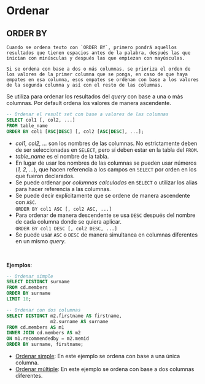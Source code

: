 # Ordenar

## ORDER BY

```{important}
Cuando se ordena texto con `ORDER BY`, primero pondrá aquellos resultados que tienen espacios antes de la palabra, después las que inician con minúsculas y después las que empiezan con mayúsculas.
```

```{important}
Si se ordena con base a dos o más columnas, se prioriza el orden de los valores de la primer columna que se ponga, en caso de que haya empates en esa columna, esos empates se ordenan con base a los valores de la segunda columna y así con el resto de las columnas.
```

Se utiliza para ordenar los resultados del _query_ con base a una o más columnas. Por default ordena los valores de manera ascendente. 
```sql
-- Ordenar el result set con base a valores de las columnas
SELECT col1 [, col2, ...]
FROM table_name
ORDER BY col1 [ASC|DESC] [, col2 [ASC|DESC], ...];
```
- _col1, col2, ..._ son los nombres de las columnas. No estrictamente deben de ser seleccionadas en `SELECT`, pero sí deben estar en la tabla del `FROM`.
- _table_name_ es el nombre de la tabla.
- En lugar de usar los nombres de las columnas se pueden usar números (_1, 2, ..._), que hacen referencia a los campos en `SELECT` por orden en los que fueron declarados.
- Se puede ordenar por _columnas calculadas_ en `SELECT` o utilizar los alias para hacer referencia a las columnas.
- Se puede decir explícitamente que se ordene de manera ascendente con `ASC`. <br> `ORDER BY col1 ASC [, col2 ASC, ...]`
- Para ordenar de manera descendente se usa `DESC` después del nombre de cada columna donde se quiera aplicar. <br/> `ORDER BY col1 DESC [, col2 DESC, ...]`
- Se puede usar `ASC` o `DESC` de manera simultanea en columnas diferentes en un mismo _query_.

<br/>

**Ejemplos**:
```sql
-- Ordenar simple
SELECT DISTINCT surname
FROM cd.members
ORDER BY surname
LIMIT 10;

-- Ordenar con dos columnas
SELECT DISTINCT m2.firstname AS firstname, 
				m2.surname AS surname
FROM cd.members AS m1
INNER JOIN cd.members AS m2
ON m1.recommendedby = m2.memid
ORDER BY surname, firstname;
```
- [Ordenar simple](https://pgexercises.com/questions/basic/unique.html): En este ejemplo se ordena con base a una única columna.
- [Ordenar múltiple](https://pgexercises.com/questions/joins/self.html): En este ejemplo se ordena con base a dos columnas diferentes.

